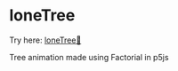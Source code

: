 # loneTree

Try here: [loneTree🌳](https://theflameguy.github.io/loneTree/)

Tree animation made using Factorial in p5js